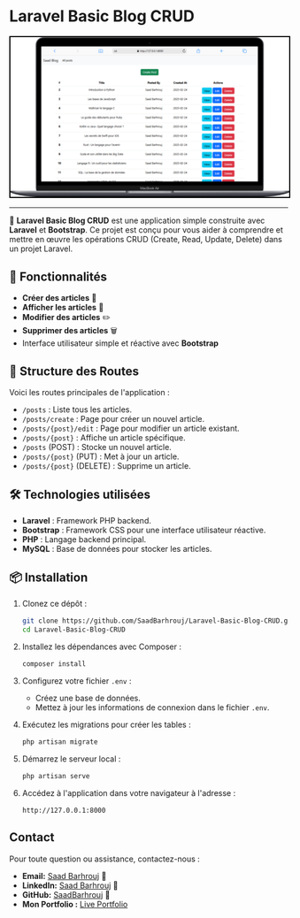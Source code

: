 # Laravel Basic Blog CRUD


<div style="text-align: center;">
    <img src="preview/1.preview.png" alt="Aperçu EnsaDocs" width="800" style="border: 2px solid #000; display: inline-block;">   
</div>

<hr>

🚀 **Laravel Basic Blog CRUD** est une application simple construite avec **Laravel** et **Bootstrap**. Ce projet est conçu pour vous aider à comprendre et mettre en œuvre les opérations CRUD (Create, Read, Update, Delete) dans un projet Laravel.

## 🌟 Fonctionnalités
- **Créer des articles** 📝
- **Afficher les articles** 👀
- **Modifier des articles** ✏️
- **Supprimer des articles** 🗑️
- Interface utilisateur simple et réactive avec **Bootstrap**

## 📂 Structure des Routes
Voici les routes principales de l'application :
- `/posts` : Liste tous les articles.
- `/posts/create` : Page pour créer un nouvel article.
- `/posts/{post}/edit` : Page pour modifier un article existant.
- `/posts/{post}` : Affiche un article spécifique.
- `/posts` (POST) : Stocke un nouvel article.
- `/posts/{post}` (PUT) : Met à jour un article.
- `/posts/{post}` (DELETE) : Supprime un article.

## 🛠️ Technologies utilisées
- **Laravel** : Framework PHP backend.
- **Bootstrap** : Framework CSS pour une interface utilisateur réactive.
- **PHP** : Langage backend principal.
- **MySQL** : Base de données pour stocker les articles.

## 📦 Installation
1. Clonez ce dépôt :
   ```bash
   git clone https://github.com/SaadBarhrouj/Laravel-Basic-Blog-CRUD.git
   cd Laravel-Basic-Blog-CRUD
   ```

2. Installez les dépendances avec Composer :
   ```bash
   composer install
   ```
3. Configurez votre fichier `.env` :
   - Créez une base de données.
   - Mettez à jour les informations de connexion dans le fichier `.env`.

4. Exécutez les migrations pour créer les tables :
   ```bash
   php artisan migrate
   ```

5. Démarrez le serveur local :
   ```bash
   php artisan serve
   ```

6. Accédez à l'application dans votre navigateur à l'adresse :
   ```
   http://127.0.0.1:8000
   ```

## Contact

Pour toute question ou assistance, contactez-nous :  

- **Email:** [Saad Barhrouj](saad.barhrouj@etu.uae.ac.ma) 📧
- **LinkedIn:** [Saad Barhrouj](https://www.linkedin.com/in/saad-barhrouj-b37270295/) 💼
- **GitHub:** [SaadBarhrouj](https://github.com/SaadBarhrouj) 🐙
- **Mon Portfolio :** [Live Portfolio](https://portfolio-saad-barhrouj.netlify.app/) 
